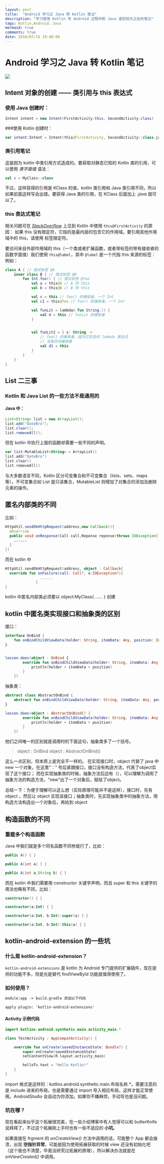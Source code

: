 ```yaml
---
layout: post
title:  "Android 学习之 Java 转 Kotlin 笔记"
description: "学习使用 Kotlin 写 Android 过程中和 Java 差别较大之处的笔记"
tags: Kotlin,Android，Java
mermaid: true
comments: true
date: 2018/07/16 19:40:00
---
```


# Android 学习之 Java 转 Kotlin 笔记

![](https://user-gold-cdn.xitu.io/2017/9/21/38a1ca2b3c7ec3df34a58859bb043865?imageView2/0/w/1280/h/960/format/webp/ignore-error/1)

## Intent 对象的创建 —— 类引用与 this 表达式

### 使用 Java 创建时：
``` java
Intent intent = new Intent(FirstActivity.this, SecondActivity.class)
```

###使用 Kotlin 创建时：
``` Kotlin
var intent:Intent = Intent(this@FirstActivity, SecondActivity::class.java)
```

### 类引用笔记
这是因为 kotlin 中类引用方式造成的。要获取对静态已知的 Kotlin 类的引用，可以使用 _类字面值_ 语法：
``` kotlin
val c = MyClass::class
```
不过，这样获得的引用是 KClass 的值，kotlin 类引用和 Java 类引用不同，所以如果前面这样写会出错。要获得 Java 类的引用，在 KClass 后面加上 _.java_ 就可以了。

### this 表达式笔记
相关问题可在 [_StackOverflow_](https://stackoverflow.com/questions/41617042/how-to-access-activity-this-in-kotlin) 上见到
Kotlin 中使用 `this@FirstActivity` 的原因：
如果 this 没有限定符，它指的是最内层的包含它的作用域。要引用其他作用域中的 this，请使用 标签限定符。

要访问来自外部作用域的 this（一个类或者扩展函数，或者带标签的带有接收者的函数字面值）我们使用 `this@label`，其中 `@label` 是一个代指 this 来源的标签：
例如：

```kotlin
class A { // 隐式标签 @A
    inner class B { // 隐式标签 @B
        fun Int.foo() { // 隐式标签 @foo
            val a = this@A // A 的 this
            val b = this@B // B 的 this

            val c = this // foo() 的接收者，一个 Int
            val c1 = this@foo // foo() 的接收者，一个 Int

            val funLit = lambda@ fun String.() {
                val d = this // funLit 的接收者
            }


            val funLit2 = { s: String ->
                // foo() 的接收者，因为它包含的 lambda 表达式
                // 没有任何接收者
                val d1 = this
            }
        }
    }
}
```

## List 二三事
### Kotlin 和 Java List 的一些方法不是通用的

#### Java 中：
```java
List<String> list = new ArrayList();
list.add("DateBro");
list.clear();
list.removeAll();
```
但在 kotlin 中执行上面的函数却需要一些不同的声明。

```kotlin
var list:MutableList<String> = ArrayList()
list.add("DateBro")
list.clear()
list.removeAll()
```
与大多数语言不同，Kotlin 区分可变集合和不可变集合（lists、sets、maps 等），不可变集合如 List<E> 是只读集合，MutableList<E> 则增加了对集合的添加及删除元素的操作。

## 匿名内部类的不同
比如：
```java
HttpUtil.sendOkHttpRequest(address,new Callback(){
  @Override
  public void onResponse(Call call,Reponse reponse)throws IOException{
    ......
  }
})
```

而在 kotlin 中
```kotlin
HttpUtil.sendOkHttpRequest(address, object : Callback{
  override fun onFailure(call: Call?, e:IOException?){
                ......
              }
}
```

kotlin 中匿名内部类必须要以 object:MyClass{
......
} 创建

## kotlin 中匿名类实现接口和抽象类的区别
接口：
```Kotlin
interface OnBind {
    fun onBindChildViewData(holder: String, itemData: Any, position: Int)
}


lesson.does(object : OnBind {
        override fun onBindChildViewData(holder: String, itemData: Any, position: Int) {
            println(holder + itemData + position)
        }
    })
```

抽象类：
```kotlin
abstract class AbstractOnBind {
    abstract fun onBindChildViewData(holder: String, itemData: Any, position: Int)
}

lesson.does(object : AbstractOnBind() {
        override fun onBindChildViewData(holder: String, itemData: Any, position: Int) {
            println(holder + itemData + position)
        }
    })
```

他们之间唯一的区别就是调用时的下面这句，抽象类多了一个括号。
> object : OnBind
  object : AbstractOnBind()

  这么一点区别，但本质上是完全不一样的。
  在实现接口时，object 代替了 java 中 new 一个对象，在这里“：“ 号后紧跟接口，接口没有构造方法，代表了object实现了这个接口；
  而在实现抽象类的时候，抽象方法后边有（），可以理解为调用了抽象方法的构造方法，“new“出了一个对象后，赋给了object。

  总结一下：为便于理解可以这么想（实际原理可能并不是这样），接口时，先有 object ，然后让 object 实现该接口；抽象类时，先实现抽象类中的抽象方法，用构造方法构造出一个对象后，再给到 object

## 构造函数的不同

### 重载多个构造函数

Java 中我们就是多个同名函数不同参就行了，比如：

```java
public A() { }

public A(int a) { }

public A(int a,String b) { }
```

而在 kotlin 中我们需要用 constructor 关键字声明，而且 super 和 this 关键字的用法也略有不同，比如：

```kotlin
constructor() { }

constructor(a:Int) { }

constructor(a:Int, b:Int):super(a) { }

constructor(a:Int, b:Int):this(a) { }
```

## kotlin-android-extension 的一些坑

### 什么是 kotlin-android-extension？

`kotlin-android-extensions` 是 kotlin 为 Android 专门提供的扩展插件，现在提供的功能不多，但是光是替代 findViewById 功能就值得使用了。

### 如何使用？

```markdown
module:app -> build.gradle 添加以下代码

apply plugin: 'kotlin-android-extensions'
```

#### Activity 示例代码
```kotlin
import kotlinx.android.synthetic.main.activity_main.*

class TestActivity : AppCompatActivity() {

    override fun onCreate(savedInstanceState: Bundle?) {
        super.onCreate(savedInstanceState)
        setContentView(R.layout.activity_main)

        helloTv.text = "Hello Kotlin!"
    }
}
```

import 格式是这样的：kotlinx.android.synthetic.main.布局名称.*。需要注意的是 include 进来的布局，也是需要通过 import 导入相应布局，这样才能正常使用。AndroidStudio 会自动为你添加。如果你不嫌麻烦，手动写也是没问题。

### 坑在哪？

现在看起来似乎这个拓展很完美，在一些介绍博客中有人觉得可以和 butterKnife 说拜拜了，不过这个拓展刚上手时也有一些不适应的 __小坑__。

如果直接在 frgment 的 *onCreateView()* 方法中调用的话，可能整个 App 都会崩溃，出现 __空指针异常__，可能是因为使用拓展获取的时候 view 还没有初始化吧（这个我也不清楚，毕竟没研究过拓展的原理），所以解决办法就是在 *onViewCreated()* 中调用。
